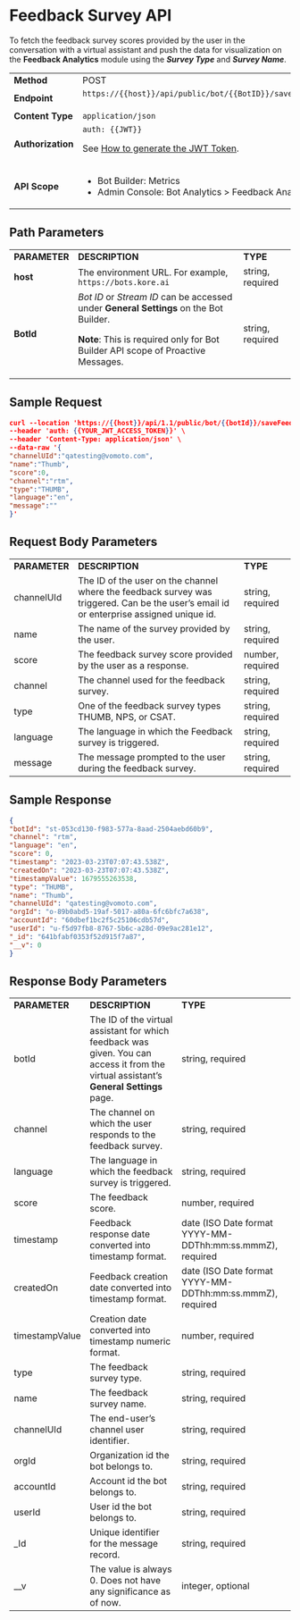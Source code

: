 # Feedback Survey API

To fetch the feedback survey scores provided by the user in the conversation with a virtual assistant and push the data for visualization on the **Feedback Analytics** module using the **_Survey Type_** and **_Survey Name_**.

<table>
  <tr>
   <td><strong>Method</strong>
   </td>
   <td>POST
   </td>
  </tr>
  <tr>
   <td><strong>Endpoint</strong>
   </td>
   <td><code>https://{{host}}/api/public/bot/{{BotID}}/saveFeedback</code>
<p>
 
   </td>
  </tr>
  <tr>
   <td><strong>Content Type</strong>
   </td>
   <td><code>application/json</code>
   </td>
  </tr>
  <tr>
   <td><strong>Authorization</strong>
   </td>
   <td><code>auth: {{JWT}}</code>
<p>
See <a href="https://developer.kore.ai/docs/bots/api-guide/apis/#Generating_the_JWT_Token">How to generate the JWT Token</a>.
   </td>
  </tr>
  <tr>
   <td><strong>API Scope</strong>
   </td>
   <td>
<ul>

<li>Bot Builder: Metrics

<li>Admin Console: Bot Analytics > Feedback Analytics
</li>
</ul>
   </td>
  </tr>
</table>


## Path Parameters


<table>
  <tr>
   <td><strong>PARAMETER</strong>
   </td>
   <td><strong>DESCRIPTION</strong>
   </td>
   <td><strong>TYPE</strong>
   </td>
  </tr>
  <tr>
   <td><strong>host</strong>
   </td>
   <td>The environment URL. For example, <code>https://bots.kore.ai</code>
   </td>
   <td>string, required
   </td>
  </tr>
  <tr>
   <td><strong>BotId</strong>
   </td>
   <td><em>Bot ID</em> or <em>Stream ID</em> can be accessed under <strong>General Settings</strong> on the Bot Builder.
<p>
<strong>Note</strong>: This is required only for Bot Builder API scope of Proactive Messages.
   </td>
   <td>string, required
   </td>
  </tr>
</table>



## Sample Request


```json
curl --location 'https://{{host}}/api/1.1/public/bot/{{botId}}/saveFeedback' \
--header 'auth: {{YOUR_JWT_ACCESS_TOKEN}}' \
--header 'Content-Type: application/json' \
--data-raw '{
"channelUId":"qatesting@vomoto.com",
"name":"Thumb",
"score":0,
"channel":"rtm",
"type":"THUMB",
"language":"en",
"message":""
}'
```



## Request Body Parameters


<table>
  <tr>
   <td><strong>PARAMETER</strong>
   </td>
   <td><strong>DESCRIPTION</strong>
   </td>
   <td><strong>TYPE</strong>
   </td>
  </tr>
  <tr>
   <td>channelUId
   </td>
   <td>The ID of the user on the channel where the feedback survey was triggered. Can be the user’s email id or enterprise assigned unique id.
   </td>
   <td>string, required
   </td>
  </tr>
  <tr>
   <td>name
   </td>
   <td>The name of the survey provided by the user.
   </td>
   <td>string, required
   </td>
  </tr>
  <tr>
   <td>score
   </td>
   <td>The feedback survey score provided by the user as a response.
   </td>
   <td>number, required
   </td>
  </tr>
  <tr>
   <td>channel
   </td>
   <td>The channel used for the feedback survey.
   </td>
   <td>string, required
   </td>
  </tr>
  <tr>
   <td>type
   </td>
   <td>One of the feedback survey types THUMB, NPS, or CSAT.
   </td>
   <td>string, required
   </td>
  </tr>
  <tr>
   <td>language
   </td>
   <td>The language in which the Feedback survey is triggered.
   </td>
   <td>string, required
   </td>
  </tr>
  <tr>
   <td>message
   </td>
   <td>The message prompted to the user during the feedback survey.
   </td>
   <td>string, required
   </td>
  </tr>
</table>


 


## Sample Response


```json
{
"botId": "st-053cd130-f983-577a-8aad-2504aebd60b9",
"channel": "rtm",
"language": "en",
"score": 0,
"timestamp": "2023-03-23T07:07:43.538Z",
"createdOn": "2023-03-23T07:07:43.538Z",
"timestampValue": 1679555263538,
"type": "THUMB",
"name": "Thumb",
"channelUId": "qatesting@vomoto.com",
"orgId": "o-89b0abd5-19af-5017-a80a-6fc6bfc7a638",
"accountId": "60dbef1bc2f5c25106cdb57d",
"userId": "u-f5d97fb8-8767-5b6c-a28d-09e9ac281e12",
"_id": "641bfabf0353f52d915f7a87",
"__v": 0
}
```



## Response Body Parameters


<table>
  <tr>
   <td><strong>PARAMETER</strong>
   </td>
   <td><strong>DESCRIPTION</strong>
   </td>
   <td><strong>TYPE</strong>
   </td>
  </tr>
  <tr>
   <td>botId
   </td>
   <td>The ID of the virtual assistant for which feedback was given. You can access it from the virtual assistant’s <strong>General Settings</strong> page.
   </td>
   <td>string, required
   </td>
  </tr>
  <tr>
   <td>channel
   </td>
   <td>The channel on which the user responds to the feedback survey.
   </td>
   <td>string, required
   </td>
  </tr>
  <tr>
   <td>language
   </td>
   <td>The language in which the feedback survey is triggered.
   </td>
   <td>string, required
   </td>
  </tr>
  <tr>
   <td>score
   </td>
   <td>The feedback score.
   </td>
   <td>number, required
   </td>
  </tr>
  <tr>
   <td>timestamp
   </td>
   <td>Feedback response date converted into timestamp format.
   </td>
   <td>date (ISO Date format YYYY-MM-DDThh:mm:ss.mmmZ), required
   </td>
  </tr>
  <tr>
   <td>createdOn
   </td>
   <td>Feedback creation date converted into timestamp format.
   </td>
   <td>date (ISO Date format YYYY-MM-DDThh:mm:ss.mmmZ), required
   </td>
  </tr>
  <tr>
   <td>timestampValue
   </td>
   <td>Creation date converted into timestamp numeric format.
   </td>
   <td>number, required
   </td>
  </tr>
  <tr>
   <td>type
   </td>
   <td>The feedback survey type.
   </td>
   <td>string, required
   </td>
  </tr>
  <tr>
   <td>name
   </td>
   <td>The feedback survey name.
   </td>
   <td>string, required
   </td>
  </tr>
  <tr>
   <td>channelUId
   </td>
   <td>The end-user’s channel user identifier.
   </td>
   <td>string, required
   </td>
  </tr>
  <tr>
   <td>orgId
   </td>
   <td>Organization id the bot belongs to.
   </td>
   <td>string, required
   </td>
  </tr>
  <tr>
   <td>accountId
   </td>
   <td>Account id the bot belongs to.
   </td>
   <td>string, required
   </td>
  </tr>
  <tr>
   <td>userId
   </td>
   <td>User id the bot belongs to.
   </td>
   <td>string, required
   </td>
  </tr>
  <tr>
   <td>_Id
   </td>
   <td>Unique identifier for the message record.
   </td>
   <td>string, required
   </td>
  </tr>
  <tr>
   <td>__v
   </td>
   <td>The value is always 0. Does not have any significance as of now.
   </td>
   <td>integer, optional
   </td>
  </tr>
</table>

